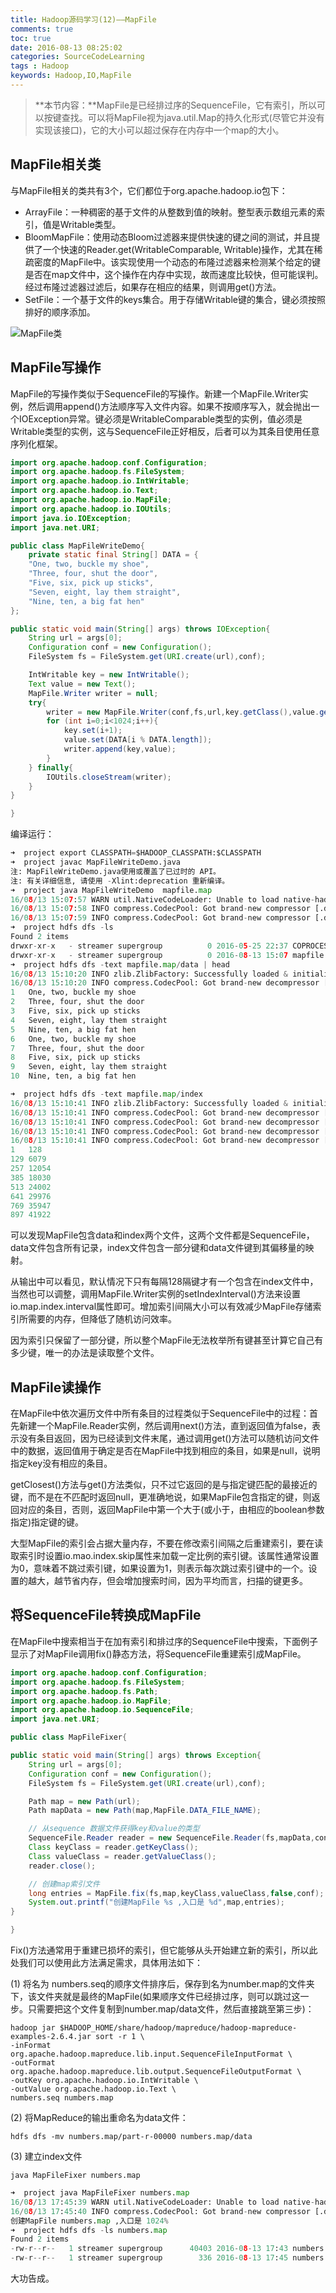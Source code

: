 ```yaml
---
title: Hadoop源码学习(12)——MapFile
comments: true
toc: true
date: 2016-08-13 08:25:02
categories: SourceCodeLearning
tags : Hadoop
keywords: Hadoop,IO,MapFile
---
```


>**本节内容：**MapFile是已经排过序的SequenceFile，它有索引，所以可以按键查找。可以将MapFile视为java.util.Map的持久化形式(尽管它并没有实现该接口)，它的大小可以超过保存在内存中一个map的大小。


<!-- more -->

## MapFile相关类

与MapFile相关的类共有3个，它们都位于org.apache.hadoop.io包下：

- ArrayFile：一种稠密的基于文件的从整数到值的映射。整型表示数组元素的索引，值是Writable类型。
- BloomMapFile：使用动态Bloom过滤器来提供快速的键之间的测试，并且提供了一个快速的Reader.get(WritableComparable, Writable)操作，尤其在稀疏密度的MapFile中。该实现使用一个动态的布隆过滤器来检测某个给定的键是否在map文件中，这个操作在内存中实现，故而速度比较快，但可能误判。经过布隆过滤器过滤后，如果存在相应的结果，则调用get()方法。
- SetFile：一个基于文件的keys集合。用于存储Writable键的集合，键必须按照排好的顺序添加。

![MapFile类](/resource/blog/2016-08/MapFile.png)

## MapFile写操作

MapFile的写操作类似于SequenceFile的写操作。新建一个MapFile.Writer实例，然后调用append()方法顺序写入文件内容。如果不按顺序写入，就会抛出一个IOException异常。键必须是WritableComparable类型的实例，值必须是Writable类型的实例，这与SequenceFile正好相反，后者可以为其条目使用任意序列化框架。

``` java
import org.apache.hadoop.conf.Configuration;
import org.apache.hadoop.fs.FileSystem;
import org.apache.hadoop.io.IntWritable;
import org.apache.hadoop.io.Text;
import org.apache.hadoop.io.MapFile;
import org.apache.hadoop.io.IOUtils;
import java.io.IOException;
import java.net.URI;

public class MapFileWriteDemo{
    private static final String[] DATA = {
    "One, two, buckle my shoe",
    "Three, four, shut the door",
    "Five, six, pick up sticks",
    "Seven, eight, lay them straight",
    "Nine, ten, a big fat hen"
};

public static void main(String[] args) throws IOException{
    String url = args[0];
    Configuration conf = new Configuration();
    FileSystem fs = FileSystem.get(URI.create(url),conf);

    IntWritable key = new IntWritable();
    Text value = new Text();
    MapFile.Writer writer = null;
    try{
        writer = new MapFile.Writer(conf,fs,url,key.getClass(),value.getClass());
        for (int i=0;i<1024;i++){
            key.set(i+1);
            value.set(DATA[i % DATA.length]);
            writer.append(key,value);
        }
    } finally{
        IOUtils.closeStream(writer);
    }
}

}
```

编译运行：
``` python
➜  project export CLASSPATH=$HADOOP_CLASSPATH:$CLASSPATH
➜  project javac MapFileWriteDemo.java
注: MapFileWriteDemo.java使用或覆盖了已过时的 API。
注: 有关详细信息, 请使用 -Xlint:deprecation 重新编译。
➜  project java MapFileWriteDemo  mapfile.map
16/08/13 15:07:57 WARN util.NativeCodeLoader: Unable to load native-hadoop library for your platform... using builtin-java classes where applicable
16/08/13 15:07:58 INFO compress.CodecPool: Got brand-new compressor [.deflate]
16/08/13 15:07:59 INFO compress.CodecPool: Got brand-new compressor [.deflate]
➜  project hdfs dfs -ls
Found 2 items
drwxr-xr-x   - streamer supergroup          0 2016-05-25 22:37 COPROCESSOR
drwxr-xr-x   - streamer supergroup          0 2016-08-13 15:07 mapfile.map
➜  project hdfs dfs -text mapfile.map/data | head
16/08/13 15:10:20 INFO zlib.ZlibFactory: Successfully loaded & initialized native-zlib library
16/08/13 15:10:20 INFO compress.CodecPool: Got brand-new decompressor [.deflate]
1   One, two, buckle my shoe
2   Three, four, shut the door
3   Five, six, pick up sticks
4   Seven, eight, lay them straight
5   Nine, ten, a big fat hen
6   One, two, buckle my shoe
7   Three, four, shut the door
8   Five, six, pick up sticks
9   Seven, eight, lay them straight
10  Nine, ten, a big fat hen

➜  project hdfs dfs -text mapfile.map/index
16/08/13 15:10:41 INFO zlib.ZlibFactory: Successfully loaded & initialized native-zlib library
16/08/13 15:10:41 INFO compress.CodecPool: Got brand-new decompressor [.deflate]
16/08/13 15:10:41 INFO compress.CodecPool: Got brand-new decompressor [.deflate]
16/08/13 15:10:41 INFO compress.CodecPool: Got brand-new decompressor [.deflate]
16/08/13 15:10:41 INFO compress.CodecPool: Got brand-new decompressor [.deflate]
1   128
129 6079
257 12054
385 18030
513 24002
641 29976
769 35947
897 41922

```

可以发现MapFile包含data和index两个文件，这两个文件都是SequenceFile，data文件包含所有记录，index文件包含一部分键和data文件键到其偏移量的映射。

从输出中可以看见，默认情况下只有每隔128隔键才有一个包含在index文件中，当然也可以调整，调用MapFile.Writer实例的setIndexInterval()方法来设置io.map.index.interval属性即可。增加索引间隔大小可以有效减少MapFile存储索引所需要的内存，但降低了随机访问效率。

因为索引只保留了一部分键，所以整个MapFile无法枚举所有键甚至计算它自己有多少键，唯一的办法是读取整个文件。

## MapFile读操作

在MapFile中依次遍历文件中所有条目的过程类似于SequenceFile中的过程：首先新建一个MapFile.Reader实例，然后调用next()方法，直到返回值为false，表示没有条目返回，因为已经读到文件末尾，通过调用get()方法可以随机访问文件中的数据，返回值用于确定是否在MapFile中找到相应的条目，如果是null，说明指定key没有相应的条目。

getClosest()方法与get()方法类似，只不过它返回的是与指定键匹配的最接近的键，而不是在不匹配时返回null，更准确地说，如果MapFile包含指定的键，则返回对应的条目，否则，返回MapFile中第一个大于(或小于，由相应的boolean参数指定)指定键的键。

大型MapFile的索引会占据大量内存，不要在修改索引间隔之后重建索引，要在读取索引时设置io.mao.index.skip属性来加载一定比例的索引键。该属性通常设置为0，意味着不跳过索引键，如果设置为1，则表示每次跳过索引键中的一个。设置的越大，越节省内存，但会增加搜索时间，因为平均而言，扫描的键更多。

## 将SequenceFile转换成MapFile

在MapFile中搜索相当于在加有索引和排过序的SequenceFile中搜索，下面例子显示了对MapFile调用fix()静态方法，将SequenceFile重建索引成MapFile。

``` java
import org.apache.hadoop.conf.Configuration;
import org.apache.hadoop.fs.FileSystem;
import org.apache.hadoop.fs.Path;
import org.apache.hadoop.io.MapFile;
import org.apache.hadoop.io.SequenceFile;
import java.net.URI;

public class MapFileFixer{

public static void main(String[] args) throws Exception{
    String url = args[0];
    Configuration conf = new Configuration();
    FileSystem fs = FileSystem.get(URI.create(url),conf);

    Path map = new Path(url);
    Path mapData = new Path(map,MapFile.DATA_FILE_NAME);

    // 从sequence 数据文件获得key和value的类型
    SequenceFile.Reader reader = new SequenceFile.Reader(fs,mapData,conf);
    Class keyClass = reader.getKeyClass();
    Class valueClass = reader.getValueClass();
    reader.close();

    // 创建map索引文件
    long entries = MapFile.fix(fs,map,keyClass,valueClass,false,conf);
    System.out.printf("创建MapFile %s ,入口是 %d",map,entries);
}

}
```

Fix()方法通常用于重建已损坏的索引，但它能够从头开始建立新的索引，所以此处我们可以使用此方法满足需求，具体用法如下：

(1) 将名为 numbers.seq的顺序文件排序后，保存到名为number.map的文件夹下，该文件夹就是最终的MapFile(如果顺序文件已经排过序，则可以跳过这一步。只需要把这个文件复制到number.map/data文件，然后直接跳至第三步)：

``` shell
hadoop jar $HADOOP_HOME/share/hadoop/mapreduce/hadoop-mapreduce-examples-2.6.4.jar sort -r 1 \
-inFormat org.apache.hadoop.mapreduce.lib.input.SequenceFileInputFormat \
-outFormat org.apache.hadoop.mapreduce.lib.output.SequenceFileOutputFormat \
-outKey org.apache.hadoop.io.IntWritable \
-outValue org.apache.hadoop.io.Text \
numbers.seq numbers.map
```
(2) 将MapReduce的输出重命名为data文件：

``` shell
hdfs dfs -mv numbers.map/part-r-00000 numbers.map/data
```

(3) 建立index文件

``` shell
java MapFileFixer numbers.map
```

``` python
➜  project java MapFileFixer numbers.map
16/08/13 17:45:39 WARN util.NativeCodeLoader: Unable to load native-hadoop library for your platform... using builtin-java classes where applicable
16/08/13 17:45:40 INFO compress.CodecPool: Got brand-new compressor [.deflate]
创建MapFile numbers.map ,入口是 1024%
➜  project hdfs dfs -ls numbers.map
Found 2 items
-rw-r--r--   1 streamer supergroup      40403 2016-08-13 17:43 numbers.map/data
-rw-r--r--   1 streamer supergroup        336 2016-08-13 17:45 numbers.map/index
```
大功告成。